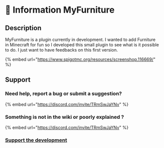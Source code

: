# 📌 Information MyFurniture

## Description

MyFurniture is a plugin currently in development. I wanted to add Furniture in Minecraft for fun so I developed this small plugin to see what is it possible to do. I just want to have feedbacks on this first version.

{% embed url="https://www.spigotmc.org/resources/screenshop.116669/" %}

## Support

### Need help, report a bug or submit a suggestion?

{% embed url="https://discord.com/invite/TRmSwJaYNv" %}

### Something is not in the wiki or poorly explained ?

{% embed url="https://discord.com/invite/TRmSwJaYNv" %}

### [Support the development](https://buy.stripe.com/aEU7sX66l3O82MUdQT)
